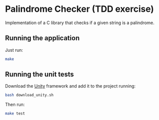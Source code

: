 # Palindrome Checker (TDD exercise)
Implementation of a C library that checks if a given string is a palindrome.

## Running the application
Just run:
```bash
make
```

## Running the unit tests
Download the [Unity](http://www.throwtheswitch.org/unity/) framework and add it to the project running:
```bash
bash download_unity.sh
```
Then run:
```bash
make test
```
